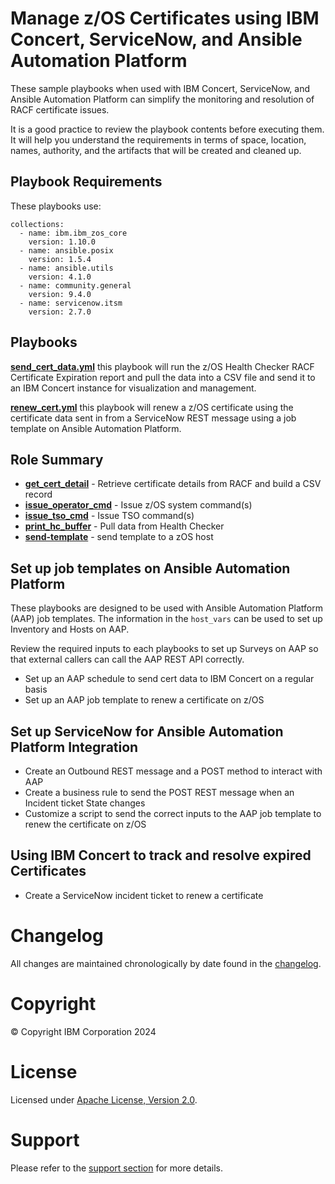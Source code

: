 # Manage z/OS Certificates using IBM Concert, ServiceNow, and Ansible Automation Platform

These sample playbooks when used with IBM Concert, ServiceNow, and Ansible Automation Platform
can simplify the monitoring and resolution of RACF certificate issues.

It is a good practice to review the playbook contents before executing them.
It will help you understand the requirements in terms of space, location, names,
authority, and the artifacts that will be created and cleaned up.

## Playbook Requirements
These playbooks use:

    collections:
      - name: ibm.ibm_zos_core
        version: 1.10.0
      - name: ansible.posix
        version: 1.5.4
      - name: ansible.utils
        version: 4.1.0
      - name: community.general
        version: 9.4.0
      - name: servicenow.itsm
        version: 2.7.0

## Playbooks
[**send_cert_data.yml**](send_cert_data.yml) this playbook will run the z/OS Health Checker RACF Certificate Expiration report and pull the data into a CSV file and send it to an IBM Concert instance for visualization and management.

[**renew_cert.yml**](renew_cert.yml) this playbook will renew a z/OS certificate using the certificate data sent in from a ServiceNow REST message using a job template on Ansible Automation Platform.

## Role Summary
- [**get_cert_detail**](roles/get_cert_detail/README.md) - Retrieve certificate details from RACF and build a CSV record
- [**issue_operator_cmd**](roles/issue_tso_cmd/README.md) - Issue z/OS system command(s)
- [**issue_tso_cmd**](roles/issue_tso_cmd/README.md) - Issue TSO command(s)
- [**print_hc_buffer**](roles/print_hc_buffer/README.md) - Pull data from Health Checker
- [**send-template**](roles/send-template/README.md) - send template to a zOS host

## Set up job templates on Ansible Automation Platform
These playbooks are designed to be used with Ansible Automation Platform (AAP) job templates. The information in the `host_vars` can be used to set up Inventory and Hosts on AAP.

Review the required inputs to each playbooks to set up Surveys on AAP so that external callers can call the AAP REST API correctly.

- Set up an AAP schedule to send cert data to IBM Concert on a regular basis
- Set up an AAP job template to renew a certificate on z/OS

## Set up ServiceNow for Ansible Automation Platform Integration
- Create an Outbound REST message and a POST method to interact with AAP
- Create a business rule to send the POST REST message when an Incident ticket State changes
- Customize a script to send the correct inputs to the AAP job template to renew the certificate on z/OS

## Using IBM Concert to track and resolve expired Certificates
- Create a ServiceNow incident ticket to renew a certificate

# Changelog
All changes are maintained chronologically by date found in the
[changelog](changelog.yml).

# Copyright
© Copyright IBM Corporation 2024

# License
Licensed under [Apache License,
Version 2.0](https://opensource.org/licenses/Apache-2.0).

# Support
Please refer to the [support section](../../../README.md#support) for more
details.